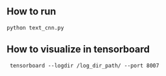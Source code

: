## How to run
```python text_cnn.py```

## How to visualize in tensorboard
``` tensorboard --logdir /log_dir_path/ --port 8007``` 